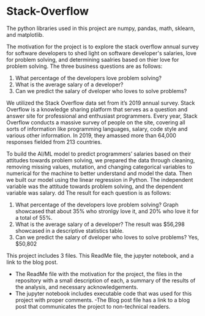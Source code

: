 # Stack-Overflow

The python libraries used in this project are numpy, pandas, math, sklearn, and matplotlib. 

The motivation for the project is to explore the stack overflow annual survey for software developers to shed light on software developer's salaries, love for problem solving, and determining saalries based on thier love for problem solving. The three business questions are as follows:
1) What percentage of the developers love problem solving? 
2) What is the average salary of a developer? 
3) Can we predict the salary of dveloper who loves to solve problems? 

We utilized the Stack Overflow data set from it’s 2019 annual survey. Stack Overflow is a knowledge sharing platform that serves as a question and answer site for professional and enthusiast programmers. Every year, Stack Overflow conducts a massive survey of people on the site, covering all sorts of information like programming languages, salary, code style and various other information. In 2019, they amassed more than 64,000 responses fielded from 213 countries.

To build the AI/ML model to predict programmers’ salaries based on their attitudes towards problem solving, we prepared the data through cleaning, removing missing values, mutation, and changing categorical variables to numerical for the machine to better understand and model the data. Then we built our model using the linear regression in Python. The independent variable was the attitude towards problem solving, and the dependent variable was salary.
dd
The result for each question is as follows:
1) What percentage of the developers love problem solving? Graph showcased that about 35% who stronlgy love it, and 20% who love it for a total of 55%.
2) What is the average salary of a developer? The result was $56,298 showcased in a descriptive statistics table.
3) Can we predict the salary of dveloper who loves to solve problems? Yes, $50,802

This project includes 3 files. This ReadMe file, the jupyter notebook, and a link to the blog post.
  - The ReadMe file with the motivation for the project, the files in the repository with a small description of each, a summary of the         results of the analysis, and necessary acknowledgements.
  - The jupyter notebook includes executable code that was used for this project with proper comments.
  -The Blog post file has a link to a blog post that communicates the project to non-technical readers.

